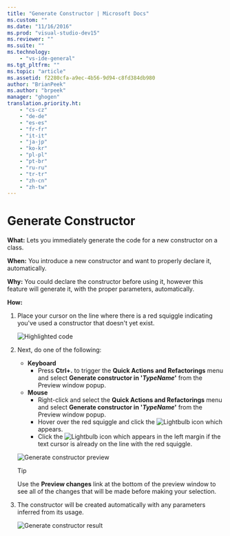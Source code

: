 ```yaml
---
title: "Generate Constructor | Microsoft Docs"
ms.custom: ""
ms.date: "11/16/2016"
ms.prod: "visual-studio-dev15"
ms.reviewer: ""
ms.suite: ""
ms.technology: 
    - "vs-ide-general"
ms.tgt_pltfrm: ""
ms.topic: "article"
ms.assetid: f2280cfa-a9ec-4b56-9d94-c8fd384db980
author: "BrianPeek"
ms.author: "brpeek"
manager: "ghogen"
translation.priority.ht: 
    - "cs-cz"
    - "de-de"
    - "es-es"
    - "fr-fr"
    - "it-it"
    - "ja-jp"
    - "ko-kr"
    - "pl-pl"
    - "pt-br"
    - "ru-ru"
    - "tr-tr"
    - "zh-cn"
    - "zh-tw"
---
```


# Generate Constructor
**What:** Lets you immediately generate the code for a new constructor on a class. 

**When:** You introduce a new constructor and want to properly declare it, automatically.  

**Why:** You could declare the constructor before using it, however this feature will generate it, with the proper parameters, automatically. 

**How:**

1. Place your cursor on the line where there is a red squiggle indicating you've used a constructor that doesn't yet exist.

   ![Highlighted code](media/constructor_highlight.png)

1. Next, do one of the following:
   * **Keyboard**
     * Press **Ctrl+.** to trigger the **Quick Actions and Refactorings** menu and select **Generate constructor in '*TypeName*'** from the Preview window popup.
   * **Mouse**
     * Right-click and select the **Quick Actions and Refactorings** menu and select **Generate constructor in '*TypeName*'** from the Preview window popup.
     * Hover over the red squiggle and click the ![Lightbulb](media/bulb.png) icon which appears.
     * Click the ![Lightbulb](media/bulb.png) icon which appears in the left margin if the text cursor is already on the line with the red squiggle.

   ![Generate constructor preview](media/constructor_preview.png)

   >[!TIP]
   >Use the **Preview changes** link at the bottom of the preview window to see all of the changes that will be made before making your selection.

1. The constructor will be created automatically with any parameters inferred from its usage.

   ![Generate constructor result](media/constructor_result.png)
  